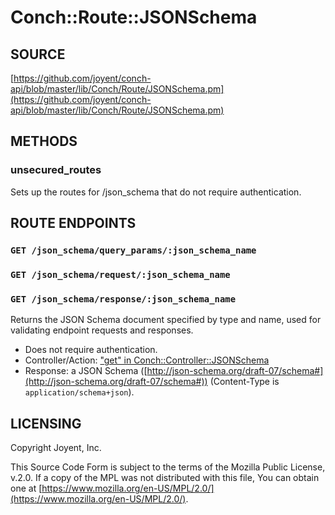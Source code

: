 # Conch::Route::JSONSchema

## SOURCE

[https://github.com/joyent/conch-api/blob/master/lib/Conch/Route/JSONSchema.pm](https://github.com/joyent/conch-api/blob/master/lib/Conch/Route/JSONSchema.pm)

## METHODS

### unsecured\_routes

Sets up the routes for /json\_schema that do not require authentication.

## ROUTE ENDPOINTS

### `GET /json_schema/query_params/:json_schema_name`

### `GET /json_schema/request/:json_schema_name`

### `GET /json_schema/response/:json_schema_name`

Returns the JSON Schema document specified by type and name, used for validating endpoint
requests and responses.

- Does not require authentication.
- Controller/Action: ["get" in Conch::Controller::JSONSchema](../modules/Conch%3A%3AController%3A%3AJSONSchema#get)
- Response: a JSON Schema ([http://json-schema.org/draft-07/schema#](http://json-schema.org/draft-07/schema#)) (Content-Type is
`application/schema+json`).

## LICENSING

Copyright Joyent, Inc.

This Source Code Form is subject to the terms of the Mozilla Public License,
v.2.0. If a copy of the MPL was not distributed with this file, You can obtain
one at [https://www.mozilla.org/en-US/MPL/2.0/](https://www.mozilla.org/en-US/MPL/2.0/).
